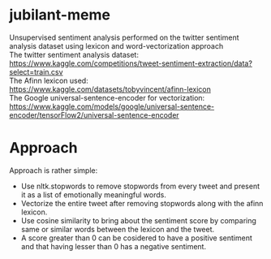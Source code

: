 # jubilant-meme
Unsupervised sentiment analysis performed on the twitter sentiment analysis dataset using lexicon and word-vectorization approach 
<br>
The twitter sentiment analysis dataset: https://www.kaggle.com/competitions/tweet-sentiment-extraction/data?select=train.csv
<br>
The Afinn lexicon used: https://www.kaggle.com/datasets/tobyvincent/afinn-lexicon
<br>
The Google universal-sentence-encoder for vectorization: https://www.kaggle.com/models/google/universal-sentence-encoder/tensorFlow2/universal-sentence-encoder
<br>
<h1>Approach</h1>
Approach is rather simple:
<ul>
<li>Use nltk.stopwords to remove stopwords from every tweet and present it as a list of emotionally meaningful words.</li>
<li>Vectorize the entire tweet after removing stopwords along with the afinn lexicon.</li>
<li>Use cosine similarity to bring about the sentiment score by comparing same or similar words between the lexicon and the tweet.</li>
<li>A score greater than 0 can be cosidered to have a positive sentiment and that having lesser than 0 has a negative sentiment.</li>
</ul>




